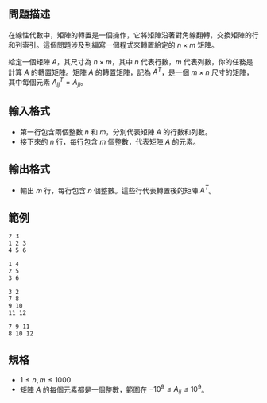 ## 問題描述

在線性代數中，矩陣的轉置是一個操作，它將矩陣沿著對角線翻轉，交換矩陣的行和列索引。這個問題涉及到編寫一個程式來轉置給定的 $n \times m$ 矩陣。

給定一個矩陣 $A$，其尺寸為 $n \times m$，其中 $n$ 代表行數，$m$ 代表列數，你的任務是計算 $A$ 的轉置矩陣。矩陣 $A$ 的轉置矩陣，記為 $A^T$，是一個 $m \times n$ 尺寸的矩陣，其中每個元素 $A^T_{ij} = A_{ji}$。

## 輸入格式
- 第一行包含兩個整數 $n$ 和 $m$，分別代表矩陣 $A$ 的行數和列數。
- 接下來的 $n$ 行，每行包含 $m$ 個整數，代表矩陣 $A$ 的元素。

## 輸出格式
- 輸出 $m$ 行，每行包含 $n$ 個整數。這些行代表轉置後的矩陣 $A^T$。

## 範例

```input1
2 3
1 2 3
4 5 6
```

```output1
1 4
2 5
3 6
```

```input2
3 2
7 8
9 10
11 12
```

```output2
7 9 11
8 10 12
```

## 規格
- $1 \leq n, m \leq 1000$
- 矩陣 $A$ 的每個元素都是一個整數，範圍在 $-10^9 \leq A_{ij} \leq 10^9$。
